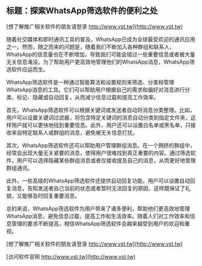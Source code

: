 ## **标题：探索WhatsApp筛选软件的便利之处**

[想了解推广相关软件的朋友请登录 http://www.vst.tw](http://www.vst.tw)

随着社交媒体和即时通讯工具的普及，WhatsApp已成为全球最受欢迎的通讯应用之一。然而，随之而来的问题是，随着我们不断加入各种群组和联系人，WhatsApp的信息量也在不断增加，导致我们可能会错过一些重要信息或者被大量无关信息淹没。为了帮助用户更高效地管理他们的WhatsApp消息，WhatsApp筛选软件应运而生。

WhatsApp筛选软件是一种通过智能算法和设置规则来筛选、分类和管理WhatsApp消息的工具。它们可以帮助用户根据自己的需求和偏好对消息进行分类、标记、隐藏或自动回复，从而减少信息过载和提高工作效率。

首先，WhatsApp筛选软件可以根据关键词或发送者自动将消息分类整理。比如，用户可以设置关键词过滤器，将包含特定关键词的消息自动分类到指定文件夹，这样用户就可以更快地找到重要信息。此外，用户还可以设置白名单或黑名单，只接收来自特定联系人或群组的消息，避免被无关信息打扰。

其次，WhatsApp筛选软件还可以帮助用户管理群组消息。在一个拥挤的群组中，经常会出现大量无关紧要的消息，使得用户很难找到真正重要的内容。通过筛选软件，用户可以选择隐藏某些群组消息或者仅接收提及自己的消息，从而更好地管理群组通讯。

此外，一些高级的WhatsApp筛选软件还提供自动回复功能，用户可以设置自动回复消息，告知发送者自己当前的状态或者暂时无法回复的原因，这样既保证了礼貌，又能够及时回复重要消息。

总的来说，WhatsApp筛选软件为用户带来了诸多便利，帮助他们更高效地管理WhatsApp消息，避免信息过载，提高工作和生活效率。随着人们对工作效率和信息管理的要求不断提高，相信WhatsApp筛选软件会越来越受到用户的欢迎和重视。

[想了解推广相关软件的朋友请登录 http://www.vst.tw](http://www.vst.tw)


[访问软件官网 http://www.vst.tw](http://www.vst.tw)
